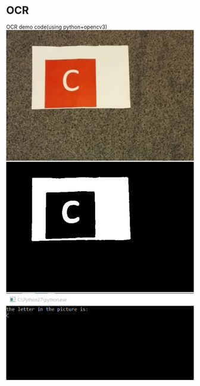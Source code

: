 # OCR
OCR demo code(using python+opencv3)
![Alt text](https://github.com/SamuelZhangjl/OCR/blob/master/Letter_C.jpg)
![Alt text](https://github.com/SamuelZhangjl/OCR/blob/master/imred.jpg)
![Alt text](https://github.com/SamuelZhangjl/OCR/blob/master/result.png)
